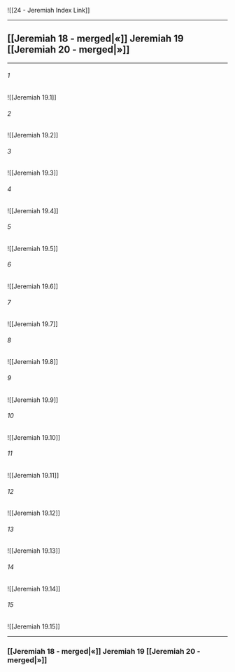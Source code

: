 ![[24 - Jeremiah Index Link]]

---
##  [[Jeremiah 18 - merged|«]] Jeremiah 19 [[Jeremiah 20 - merged|»]]

---

###### 1
![[Jeremiah 19.1]] 

###### 2
![[Jeremiah 19.2]] 

###### 3
![[Jeremiah 19.3]] 

###### 4
![[Jeremiah 19.4]]

###### 5 
![[Jeremiah 19.5]] 

###### 6
![[Jeremiah 19.6]] 

###### 7
![[Jeremiah 19.7]] 

###### 8
![[Jeremiah 19.8]] 

###### 9
![[Jeremiah 19.9]] 

###### 10
![[Jeremiah 19.10]] 

###### 11
![[Jeremiah 19.11]] 

###### 12
![[Jeremiah 19.12]]

###### 13
![[Jeremiah 19.13]] 

###### 14
![[Jeremiah 19.14]] 

###### 15
![[Jeremiah 19.15]]


---
###  [[Jeremiah 18 - merged|«]] Jeremiah 19 [[Jeremiah 20 - merged|»]]